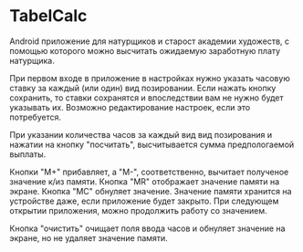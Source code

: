 # TabelCalc

Android приложение для натурщиков и старост академии художеств, с помощью которого можно высчитать ожидаемую заработную плату натурщика.

При первом входе в приложение в настройках нужно указать часовую ставку за каждый (или один) вид позировании. Если нажать кнопку сохранить, то ставки сохранятся и впоследствии вам не нужно будет указывать их. Возможно редактирование настроек, если это потребуется.

При указании количества часов за каждый вид вид позирования и нажатии на кнопку "посчитать", высчитывается сумма предпологаемой выплаты.

Кнопки "М+" прибавляет, а "М-", соответственно, вычитает полученое значение к/из памяти.
Кнопка "MR" отображает значение памяти на экране.
Кнопка "MC" обнуляет значение.
Значение памяти хранится на устройстве даже, если приложение будет закрыто. При следующем открытии приложения, можно продолжить работу со значением.

Кнопка "очистить" очищает поля ввода часов и обнуляет значение на экране, но не удаляет значение памяти.
